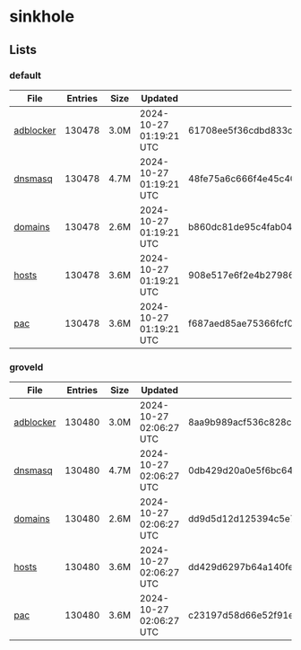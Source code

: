 # sinkhole

## Lists

### default

|File|Entries|Size|Updated|Hash|
|-|-|-|-|-|
|[adblocker](https://raw.githubusercontent.com/groveld/sinkhole/lists/default/adblocker.txt)|130478|3.0M|2024-10-27 01:19:21 UTC|61708ee5f36cdbd833c613af8e91f4fa686861be4eabf3ee63e8edd76a290288|
|[dnsmasq](https://raw.githubusercontent.com/groveld/sinkhole/lists/default/dnsmasq.txt)|130478|4.7M|2024-10-27 01:19:21 UTC|48fe75a6c666f4e45c40e64ba7235b76d7ed24d973cf604613946edee7745bd7|
|[domains](https://raw.githubusercontent.com/groveld/sinkhole/lists/default/domains.txt)|130478|2.6M|2024-10-27 01:19:21 UTC|b860dc81de95c4fab04f76ce640f210d5f84b1311f526c46cbdecd7b348e97d5|
|[hosts](https://raw.githubusercontent.com/groveld/sinkhole/lists/default/hosts.txt)|130478|3.6M|2024-10-27 01:19:21 UTC|908e517e6f2e4b27986e9e5ed9e0fe85e389b50d0c9d11da956ec95120e10817|
|[pac](https://raw.githubusercontent.com/groveld/sinkhole/lists/default/pac.txt)|130478|3.6M|2024-10-27 01:19:21 UTC|f687aed85ae75366fcf0e98e4e7de7e8367649a0bffb29ec83eb43504249cfc8|

### groveld

|File|Entries|Size|Updated|Hash|
|-|-|-|-|-|
|[adblocker](https://raw.githubusercontent.com/groveld/sinkhole/lists/groveld/adblocker.txt)|130480|3.0M|2024-10-27 02:06:27 UTC|8aa9b989acf536c828c5bcbd8da0c05f1a4167de32916c019febb727d1751a81|
|[dnsmasq](https://raw.githubusercontent.com/groveld/sinkhole/lists/groveld/dnsmasq.txt)|130480|4.7M|2024-10-27 02:06:27 UTC|0db429d20a0e5f6bc647db15c0116029bd56e7521924086b20340a934e095607|
|[domains](https://raw.githubusercontent.com/groveld/sinkhole/lists/groveld/domains.txt)|130480|2.6M|2024-10-27 02:06:27 UTC|dd9d5d12d125394c5e7fac3a80b38f34b8d6eef887c1d93d4c7a2938cdd1ddd9|
|[hosts](https://raw.githubusercontent.com/groveld/sinkhole/lists/groveld/hosts.txt)|130480|3.6M|2024-10-27 02:06:27 UTC|dd429d6297b64a140fe7e32c646cb08c8ec2214b8ab8329dc5697beda800cb01|
|[pac](https://raw.githubusercontent.com/groveld/sinkhole/lists/groveld/pac.txt)|130480|3.6M|2024-10-27 02:06:27 UTC|c23197d58d66e52f91e8437d8e64d39e3085f1eef71e6254f8cdf7bbba7a2436|
